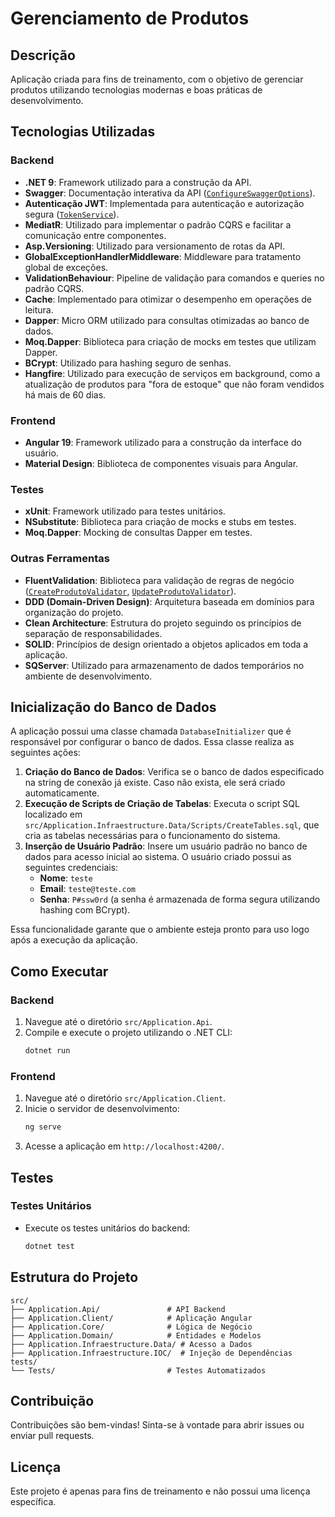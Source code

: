 # Gerenciamento de Produtos

## Descrição
Aplicação criada para fins de treinamento, com o objetivo de gerenciar produtos utilizando tecnologias modernas e boas práticas de desenvolvimento.

## Tecnologias Utilizadas

### Backend
- **.NET 9**: Framework utilizado para a construção da API.
- **Swagger**: Documentação interativa da API ([`ConfigureSwaggerOptions`](src/Application.Api/Util/ConfigureSwaggerOptions.cs)).
- **Autenticação JWT**: Implementada para autenticação e autorização segura ([`TokenService`](src/Application.Core/Services/TokenService.cs)).
- **MediatR**: Utilizado para implementar o padrão CQRS e facilitar a comunicação entre componentes.
- **Asp.Versioning**: Utilizado para versionamento de rotas da API.
- **GlobalExceptionHandlerMiddleware**: Middleware para tratamento global de exceções.
- **ValidationBehaviour**: Pipeline de validação para comandos e queries no padrão CQRS.
- **Cache**: Implementado para otimizar o desempenho em operações de leitura.
- **Dapper**: Micro ORM utilizado para consultas otimizadas ao banco de dados.
- **Moq.Dapper**: Biblioteca para criação de mocks em testes que utilizam Dapper.
- **BCrypt**: Utilizado para hashing seguro de senhas.
- **Hangfire**: Utilizado para execução de serviços em background, como a atualização de produtos para "fora de estoque" que não foram vendidos há mais de 60 dias.

### Frontend
- **Angular 19**: Framework utilizado para a construção da interface do usuário.
- **Material Design**: Biblioteca de componentes visuais para Angular.

### Testes
- **xUnit**: Framework utilizado para testes unitários.
- **NSubstitute**: Biblioteca para criação de mocks e stubs em testes.
- **Moq.Dapper**: Mocking de consultas Dapper em testes.

### Outras Ferramentas
- **FluentValidation**: Biblioteca para validação de regras de negócio ([`CreateProdutoValidator`](src/Application.Core/Validators/Produto/CreateProdutoValidator.cs), [`UpdateProdutoValidator`](src/Application.Core/Validators/Produto/UpdateProdutoValidator.cs)).
- **DDD (Domain-Driven Design)**: Arquitetura baseada em domínios para organização do projeto.
- **Clean Architecture**: Estrutura do projeto seguindo os princípios de separação de responsabilidades.
- **SOLID**: Princípios de design orientado a objetos aplicados em toda a aplicação.
- **SQServer**: Utilizado para armazenamento de dados temporários no ambiente de desenvolvimento.

## Inicialização do Banco de Dados

A aplicação possui uma classe chamada `DatabaseInitializer` que é responsável por configurar o banco de dados. Essa classe realiza as seguintes ações:

1. **Criação do Banco de Dados**: Verifica se o banco de dados especificado na string de conexão já existe. Caso não exista, ele será criado automaticamente.
2. **Execução de Scripts de Criação de Tabelas**: Executa o script SQL localizado em `src/Application.Infraestructure.Data/Scripts/CreateTables.sql`, que cria as tabelas necessárias para o funcionamento do sistema.
3. **Inserção de Usuário Padrão**: Insere um usuário padrão no banco de dados para acesso inicial ao sistema. O usuário criado possui as seguintes credenciais:
   - **Nome**: `teste`
   - **Email**: `teste@teste.com`
   - **Senha**: `P#ssw0rd` (a senha é armazenada de forma segura utilizando hashing com BCrypt).

Essa funcionalidade garante que o ambiente esteja pronto para uso logo após a execução da aplicação.


## Como Executar

### Backend
1. Navegue até o diretório `src/Application.Api`.
2. Compile e execute o projeto utilizando o .NET CLI:
   ```bash
   dotnet run
   ```

### Frontend
1. Navegue até o diretório `src/Application.Client`.
2. Inicie o servidor de desenvolvimento:
   ```bash
   ng serve
   ```
3. Acesse a aplicação em `http://localhost:4200/`.

## Testes

### Testes Unitários
- Execute os testes unitários do backend:
  ```bash
  dotnet test
  ```

## Estrutura do Projeto

```plaintext
src/
├── Application.Api/               # API Backend
├── Application.Client/            # Aplicação Angular
├── Application.Core/              # Lógica de Negócio
├── Application.Domain/            # Entidades e Modelos
├── Application.Infraestructure.Data/ # Acesso a Dados
├── Application.Infraestructure.IOC/  # Injeção de Dependências
tests/
└── Tests/                         # Testes Automatizados
```

## Contribuição
Contribuições são bem-vindas! Sinta-se à vontade para abrir issues ou enviar pull requests.

## Licença
Este projeto é apenas para fins de treinamento e não possui uma licença específica.